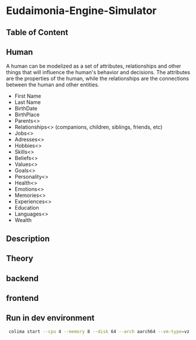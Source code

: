# Eudaimonia-Engine-Simulator



## Table of Content

## Human

A human can be modelized as a set of attributes, relationships and other things that will influence the human's behavior and decisions. 
The attributes are the properties of the human, while the relationships are the connections between the human and other entities.

 - First Name 
 - Last Name
 - BirthDate
 - BirthPlace
 - Parents<>
 - Relationships<> (companions, children, siblings, friends, etc)
 - Jobs<>
 - Adresses<>
 - Hobbies<>
 - Skills<>
 - Beliefs<>
 - Values<>
 - Goals<>
 - Personality<>
 - Health<>
 - Emotions<>
 - Memories<>
 - Experiences<>
 - Education
 - Languages<>
 - Wealth
    

## Description


## Theory

## backend


## frontend

## Run in dev environment

```bash
 colima start --cpu 4 --memory 8 --disk 64 --arch aarch64 --vm-type=vz --vz-rosetta
```

